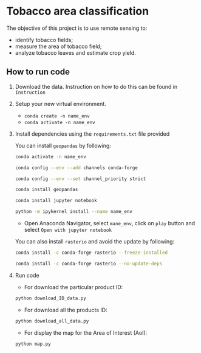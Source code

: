 
# Tobacco area classification

The objective of this project is to use remote sensing to:

- identify tobacco fields;
- measure the area of tobacco field;
- analyze tobacco leaves and estimate crop yield.

## How to run code

1. Download the data. Instruction on how to do this can be found in `Instruction`

2. Setup your new virtual environment.
    - `conda create -n name_env`
    - `conda activate -n name_env`

3. Install dependencies using the `requirements.txt` file provided

    You can install `geopandas` by following:
     ```bash 
     conda activate -n name_env
     ```
     ```bash 
     conda config --env --add channels conda-forge
     ```
     ```bash
     conda config --env --set channel_priority strict
     ```
    ```bash 
    conda install geopandas
    ```
     ```bash 
     conda install jupyter notebook
     ```
     ```bash 
     python -m ipykernel install --name name_env
     ```
    - Open Anaconda Navigator, select `mane_env`, click on `play` button and select `Open with jupyter notebook`

    You can also install `rasterio` and avoid the update by following:
     ```bash 
     conda install -c conda-forge rasterio --freeze-installed
     ```
     ```bash 
     conda install -c conda-forge rasterio --no-update-deps
     ```


4. Run code

   - For download the particular product ID: 
    ```bash 
    python download_ID_data.py
    ```

   - For download all the products ID: 
    ```bash  
    python download_all_data.py
    ```

   - For display the map for the Area of Interest (AoI): 
    ```bash 
    python map.py
    ```

